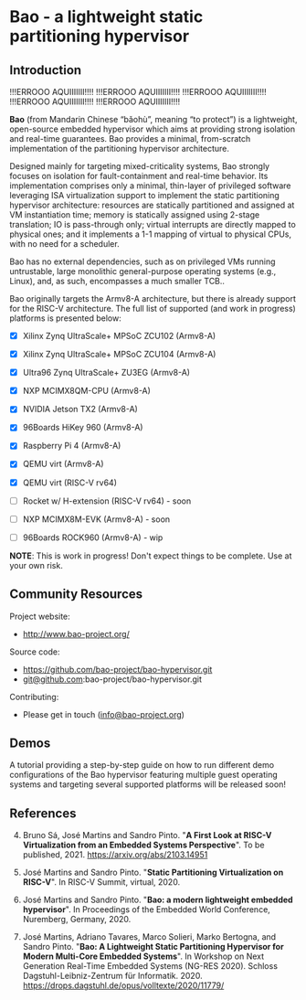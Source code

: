 # Bao - a lightweight static partitioning hypervisor

Introduction
------------

!!!ERROOO AQUIIIIIII!!!!
!!!ERROOO AQUIIIIIII!!!!
!!!ERROOO AQUIIIIIII!!!!
!!!ERROOO AQUIIIIIII!!!!
!!!ERROOO AQUIIIIIII!!!!


**Bao** (from Mandarin Chinese “bǎohù”, meaning “to protect”) is a lightweight, 
open-source embedded hypervisor which aims at providing strong isolation and 
real-time guarantees. Bao provides a minimal, from-scratch implementation of 
the partitioning hypervisor architecture. 

Designed mainly for targeting mixed-criticality systems, Bao strongly focuses 
on isolation for fault-containment and real-time behavior. Its implementation 
comprises only a minimal, thin-layer of privileged software leveraging ISA 
virtualization support to implement the static partitioning hypervisor architecture: 
resources are statically partitioned and assigned at VM instantiation time; 
memory is statically assigned using 2-stage translation; IO is pass-through only; 
virtual interrupts are directly mapped to physical ones; and it implements a 1-1 
mapping of virtual to physical CPUs, with no need for a scheduler. 

Bao has no external dependencies, such as on privileged VMs running untrustable, 
large monolithic general-purpose operating systems (e.g., Linux), and, as such, 
encompasses a much smaller TCB..

Bao originally targets the Armv8-A architecture, but there is already support
for the RISC-V architecture. The full list of supported (and work in progress) 
platforms is presented below:

- [x] Xilinx Zynq UltraScale+ MPSoC ZCU102 (Armv8-A)
- [x] Xilinx Zynq UltraScale+ MPSoC ZCU104 (Armv8-A)
- [x] Ultra96 Zynq UltraScale+ ZU3EG (Armv8-A)
- [x] NXP MCIMX8QM-CPU (Armv8-A)
- [x] NVIDIA Jetson TX2 (Armv8-A)
- [x] 96Boards HiKey 960 (Armv8-A)
- [x] Raspberry Pi 4 (Armv8-A)
- [x] QEMU virt (Armv8-A)
- [x] QEMU virt (RISC-V rv64)
- [ ] Rocket w/ H-extension (RISC-V rv64) - soon
- [ ] NXP MCIMX8M-EVK (Armv8-A) - soon
- [ ] 96Boards ROCK960 (Armv8-A) - wip




**NOTE**: This is work in progress! Don't expect things to be complete. 
Use at your own risk.



Community Resources
-------------------

Project website:

 - http://www.bao-project.org/ 

Source code:

 - https://github.com/bao-project/bao-hypervisor.git
 - git@github.com:bao-project/bao-hypervisor.git

 Contributing:
 
 - Please get in touch (info@bao-project.org)



Demos
------------

A tutorial providing a step-by-step guide on how to run different demo
configurations of the Bao hypervisor featuring multiple guest operating
systems and targeting several supported platforms will be released soon!



References
------------

4. Bruno Sá, José Martins and Sandro Pinto. "**A First Look at RISC-V Virtualization from an Embedded Systems Perspective**".
To be published, 2021.
https://arxiv.org/abs/2103.14951


3. José Martins and Sandro Pinto. "**Static Partitioning Virtualization on RISC-V**".
In RISC-V Summit, virtual, 2020. 


2. José Martins and Sandro Pinto. "**Bao: a modern lightweight embedded hypervisor**".
In Proceedings of the Embedded World Conference, Nuremberg, Germany, 2020. 


1. José Martins, Adriano Tavares, Marco Solieri, Marko Bertogna, and Sandro Pinto. 
"**Bao: A Lightweight Static Partitioning Hypervisor for Modern Multi-Core Embedded 
Systems**". In Workshop on Next Generation Real-Time Embedded Systems (NG-RES 2020). 
Schloss Dagstuhl-Leibniz-Zentrum für Informatik. 2020.
https://drops.dagstuhl.de/opus/volltexte/2020/11779/
